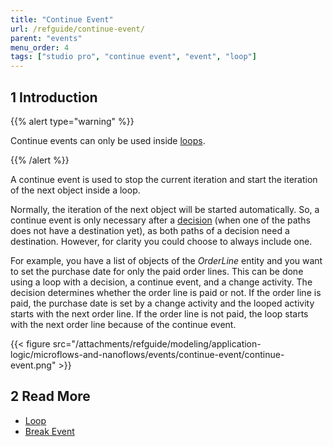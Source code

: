 ```yaml
---
title: "Continue Event"
url: /refguide/continue-event/
parent: "events"
menu_order: 4
tags: ["studio pro", "continue event", "event", "loop"]
---
```


## 1 Introduction

{{% alert type="warning" %}}

Continue events can only be used inside [loops](/refguide/loop/).

{{% /alert %}}

A continue event is used to stop the current iteration and start the iteration of the next object inside a loop. 

Normally, the iteration of the next object will be started automatically. So, a continue event is only necessary after a [decision](/refguide/decision/) (when one of the paths does not have a destination yet), as both paths of a decision need a destination. However, for clarity you could choose to always include one.

For example, you have a list of objects of the *OrderLine* entity and you want to set the purchase date for only the paid order lines. This can be done using a loop with a decision, a continue event, and a change activity. The decision determines whether the order line is paid or not. If the order line is paid, the purchase date is set by a change activity and the looped activity starts with the next order line. If the order line is not paid, the loop starts with the next order line because of the continue event.

{{< figure src="/attachments/refguide/modeling/application-logic/microflows-and-nanoflows/events/continue-event/continue-event.png" >}}

## 2 Read More

* [Loop](/refguide/loop/)
* [Break Event](/refguide/break-event/)